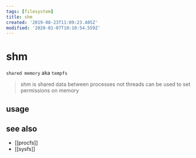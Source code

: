 ```yaml
---
tags: [filesystem]
title: shm
created: '2019-08-23T11:09:23.405Z'
modified: '2020-01-07T10:10:54.559Z'
---
```


# shm

`shared memory` aka `tempfs`

> shm is shared data between processes not threads
> can be used to set permissions on memory

## usage

## see also
- [[procfs]]
- [[sysfs]]
